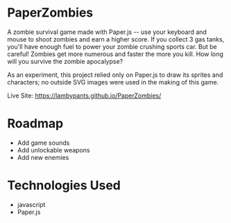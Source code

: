 <h1>PaperZombies</h1>

A zombie survival game made with Paper.js -- use your keyboard and mouse to shoot zombies and earn a higher score. If you collect 3 gas tanks, you'll
have enough fuel to power your zombie crushing sports car. But be careful! Zombies get more numerous and faster the more you kill. How long will you survive the zombie apocalypse?

As an experiment, this project relied only on Paper.js to draw its sprites and characters; no outside SVG images were used in the making of this game.

Live Site: https://lambypants.github.io/PaperZombies/

<h1>Roadmap</h1>
<ul>
<li>Add game sounds</li>
<li>Add unlockable weapons</li>
<li>Add new enemies</li>
</ul>

<h1>Technologies Used</h1>
<ul>
<li>javascript</li>
<li>Paper.js</li>
</ul>
